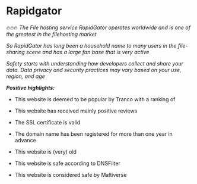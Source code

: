 # Rapidgator

🔥🔥🔥 *The File hosting service RapidGator operates worldwide and is one of the greatest in the filehosting market*

*So RapidGator has long been a household name to many users in the file-sharing scene and has a large fan base that is very active*

*Safety starts with understanding how developers collect and share your data. Data privacy and security practices may vary based on your use, region, and age*

***Positive highlights:***

+  This website is deemed to be popular by Tranco with a ranking of

+  This website has received mainly positive reviews

+  The SSL certificate is valid

+  The domain name has been registered for more than one year in advance

+  This website is (very) old

+  This website is safe according to DNSFilter

+  This website is considered safe by Maltiverse

